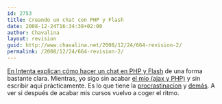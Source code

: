 ```yaml
---
id: 2753
title: Creando un chat con PHP y Flash
date: 2008-12-24T16:34:38+02:00
author: Chavalina
layout: revision
guid: http://www.chavalina.net/2008/12/24/664-revision-2/
permalink: /2008/12/24/664-revision-2/
---
```

<a href="http://www.webintenta.com/Crear-un-chat-con-Flash-y-PHP-I.html" target="_blank">En Intenta explican cómo hacer un chat en <acronym title="Hypertext PreProcessor">PHP</acronym> y Flash</a> de una forma bastante clara. Mientras, yo sigo sin acabar <a href="http://chavalina.net/comentar.php?idpost=614&#038;q=" target="_blank">el mío (ajax y PHP)</a> y sin escribir aquí prácticamente. Es lo que tiene la <a href="http://chavalina.net/comentar.php?idpost=603&#038;q=" target="_blank">procrastinacion</a> y <a href="http://chavalina.net/comentar.php?idpost=506" target="_blank">demás</a>. A ver si después de acabar mis cursos vuelvo a coger el ritmo.